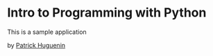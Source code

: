 # Intro to Programming with Python

This  is a sample application

by [Patrick Huguenin](http://patrickhuguenin.com)